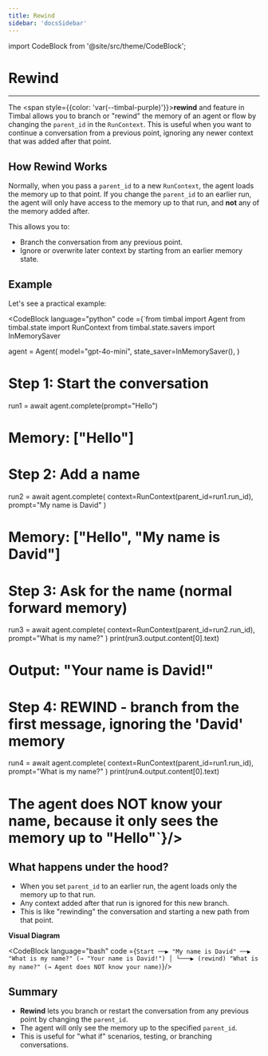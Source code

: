 ```yaml
---
title: Rewind
sidebar: 'docsSidebar'
---
```

import CodeBlock from '@site/src/theme/CodeBlock';

# Rewind

---

The <span style={{color: 'var(--timbal-purple)'}}><strong>rewind</strong></span> and feature in Timbal allows you to branch or "rewind" the memory of an agent or flow by changing the `parent_id` in the `RunContext`. This is useful when you want to continue a conversation from a previous point, ignoring any newer context that was added after that point.

## How Rewind Works

Normally, when you pass a `parent_id` to a new `RunContext`, the agent loads the memory up to that point. If you change the `parent_id` to an earlier run, the agent will only have access to the memory up to that run, and **not** any of the memory added after.

This allows you to:
- Branch the conversation from any previous point.
- Ignore or overwrite later context by starting from an earlier memory state.

## Example

Let's see a practical example:

<CodeBlock language="python" code ={`from timbal import Agent
from timbal.state import RunContext
from timbal.state.savers import InMemorySaver

agent = Agent(
    model="gpt-4o-mini",
    state_saver=InMemorySaver(),
)

# Step 1: Start the conversation
run1 = await agent.complete(prompt="Hello")
# Memory: ["Hello"]

# Step 2: Add a name
run2 = await agent.complete(
    context=RunContext(parent_id=run1.run_id),
    prompt="My name is David"
)
# Memory: ["Hello", "My name is David"]

# Step 3: Ask for the name (normal forward memory)
run3 = await agent.complete(
    context=RunContext(parent_id=run2.run_id),
    prompt="What is my name?"
)
print(run3.output.content[0].text)
# Output: "Your name is David!"

# Step 4: REWIND - branch from the first message, ignoring the 'David' memory
run4 = await agent.complete(
    context=RunContext(parent_id=run1.run_id),
    prompt="What is my name?"
)
print(run4.output.content[0].text)
# The agent does NOT know your name, because it only sees the memory up to "Hello"`}/>

## What happens under the hood?

- When you set `parent_id` to an earlier run, the agent loads only the memory up to that run.
- Any context added after that run is ignored for this new branch.
- This is like "rewinding" the conversation and starting a new path from that point.

**Visual Diagram**

<CodeBlock language="bash" code ={`Start ──▶ "My name is David" ──▶ "What is my name?" (→ "Your name is David!")
      │
      └───▶ (rewind) "What is my name?" (→ Agent does NOT know your name)`}/>


## Summary

- **Rewind** lets you branch or restart the conversation from any previous point by changing the `parent_id`.
- The agent will only see the memory up to the specified `parent_id`.
- This is useful for "what if" scenarios, testing, or branching conversations.